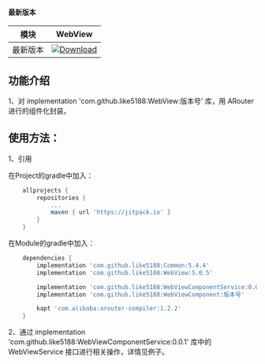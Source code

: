#### 最新版本

模块|WebView
---|---
最新版本|[![Download](https://jitpack.io/v/like5188/WebView.svg)](https://jitpack.io/#like5188/WebView)

## 功能介绍

1、对 implementation 'com.github.like5188:WebView:版本号' 库，用 ARouter 进行的组件化封装。

## 使用方法：

1、引用

在Project的gradle中加入：
```groovy
    allprojects {
        repositories {
            ...
            maven { url 'https://jitpack.io' }
        }
    }
```
在Module的gradle中加入：
```groovy
    dependencies {
        implementation 'com.github.like5188:Common:5.4.4'
        implementation 'com.github.like5188:WebView:5.0.5'

        implementation 'com.github.like5188:WebViewComponentService:0.0.2'
        implementation 'com.github.like5188:WebViewComponent:版本号'

        kapt 'com.alibaba:arouter-compiler:1.2.2'
    }
```

2、通过 implementation 'com.github.like5188:WebViewComponentService:0.0.1' 库中的 WebViewService 接口进行相关操作，详情见例子。
